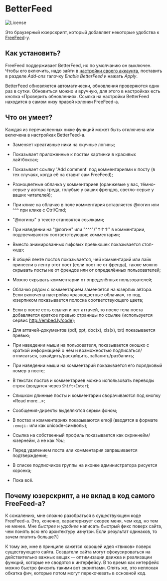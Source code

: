 # BetterFeed

![License](https://img.shields.io/badge/license-MIT-blue.svg)

Это браузерный юзерскрипт, который добавляет некоторые удобства к [FreeFeed](https://freefeed.net/)-у.

## Как установить?

FreeFeed поддерживает BetterFeed, но по умолчанию он выключен. Чтобы его включить, надо зайти в [настройки своего аккаунта](https://freefeed.net/settings), 
поставить в разделе _Add-ons_ галочку _Enable BetterFeed_ и нажать _Apply_. 

BetterFeed обновляется автоматически, обновления проверяются один раз в сутки. Обновиться можно и вручную, для этого в настройках 
есть кнопка «Проверить обновления». Ссылка на настройки BetterFeed находится в самом низу правой колонки FreeFeed-а.

## Что он умеет?

Каждая из перечисленных ниже функций может быть отключена или включена в настройках BetterFeed-а.

 * Заменяет креативные ники на скучные логины;
 * Показывает приложенные к постам картинки в красивых лайтбоксах;
 * Показывает ссылку 'Add comment' под комментариями к посту (в тех случаях, когда её на ставит сам FreeFeed);
 * Разноцветные облачка у комментариев (оранжевые у вас, тёмно-серые у автора треда, голубые у ваших френдов, светло-серые у ваших читателей);
 * При клике на облачко в поле комментария вставляется @логин или ^^^ при клике с Ctrl/Cmd;
 * "@логины" в тексте становятся ссылками;
 * При наведении на "@логин" или "^^^"/"↑↑↑" в комментарии, подсвечиваются соответствующие комментарии;
 * Вместо анимированных гифовых превьюшек показывается стоп-кадр;
 * В общей ленте постов показывается, чей комментарий или лайк принесли в ленту этот пост (если пост не от френда), также можно скрывать посты не от френдов или от определённых пользователей;
 * Можно скрывать комментарии от определённых пользователей;
 * Облачко рядом с комментарием заменяется на юзерпик автора. Если включена настройка «разноцветные облачка», то под юзерпиком показывается полоска соответствующего цвета;
 * Если в посте есть ссылки и нет аттачей, то после тела поста добавляется краткое превью страницы по ссылке (используется сервис http://embed.ly/code);
 * Для аттачей-документов (pdf, ppt, doc(x), xls(x), txt) показывается превью;
 * При наведении мыши на пользователя, показывается окошко с краткой информацией о нём и возможностью подписаться/отписаться, захайдить/расхайдить, забанить/разбанить;
 * При наведении мыши на комментарий показывается его порядковый номер в посте;
 * В текстах постов и комментариев можно использовать переводы строк (вводятся через `Shift+Enter`);
 * Слишком длинные посты и комментарии сворачиваются под кнопку «Read more...»;
 * Сообщения-директы выделяются серым фоном;
 * В постах и комментариях показываются emoji (вводятся в формате `:emoji:` или как unicode-символы);
 * Ссылка на собственный профиль показывается как скриннейм/юзернейм, а не как *You*;
 * Перед удалением поста или комментария запрашивается подтверждение;
 * В списке подписчиков группы на иконке администратора рисуется коронка;
 
 * Пока всё.
 
## Почему юзерскрипт, а не вклад в код самого FreeFeed-а?

К сожалению, мне сложно разобраться в существующем коде FreeFeed-а. Это, конечно, характеризует скорее меня, чем код, но тем не менее. 
Мне _быстрее_ и _удобнее_ написать быстрый фикс поверх сайта, чем понять всю его архитектуру изнутри. Если результат одинаков, то зачем платить больше?:)
 
К тому же, мне в принципе кажется хорошей идея «твиков» поверх существующего сайта. Создатели сайта могут сфокусироваться на действительно важных вещах -- оптимизации 
движка и реализации функций, которые не сводятся к интерфейсу. В то время как интерфейс можно быстро фиксить такими вот скриптами. Опять же, это неплохая обкатка фич, 
которые потом могут перекочевать в основной код.

 